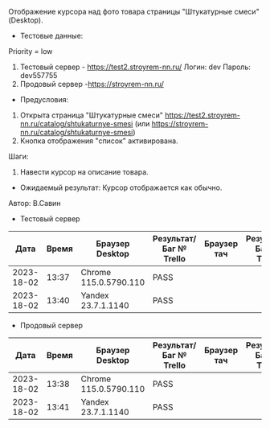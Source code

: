 Отображение курсора над фото товара страницы "Штукатурные смеси" (Desktop).

* Тестовые данные: 

Priority = low

1. Тестовый сервер - https://test2.stroyrem-nn.ru/
Логин: dev
Пароль: dev557755
2. Продовый сервер -https://stroyrem-nn.ru/

* Предусловия:
1. Открыта страница "Штукатурные смеси" https://test2.stroyrem-nn.ru/catalog/shtukaturnye-smesi (или https://stroyrem-nn.ru/catalog/shtukaturnye-smesi)
2. Кнопка отображения "список" активирована.

Шаги:
1. Навести курсор на описание товара.

* Ожидаемый результат:
Курсор отображается как обычно.

Автор: В.Савин


* Тестовый сервер 

| Дата | Время | Браузер Desktop| Результат/Баг № Trello| Браузер тач| Результат/Баг № Trello| Дата релиза |Имя |
| --- | --- | --- | --- | --- | --- | --- | --- | 
|2023-18-02 | 13:37 | Chrome 115.0.5790.110| PASS | |  | 04.07.23 | Наталья К. | 
|2023-18-02 | 13:40 | Yandex 23.7.1.1140 | PASS |  |  | 04.07.23 | Наталья К. |


* Продовый сервер

| Дата | Время | Браузер Desktop| Результат/Баг № Trello| Браузер тач| Результат/Баг № Trello| Дата релиза |Имя |
| --- | --- | --- | --- | --- | --- | --- | --- | 
| 2023-18-02 | 13:38 | Chrome 115.0.5790.110 | PASS | |  | 04.07.23 | Наталья К. | 
| 2023-18-02 | 13:41 | Yandex 23.7.1.1140 | PASS |  |  | 04.07.23 | Наталья К. |
